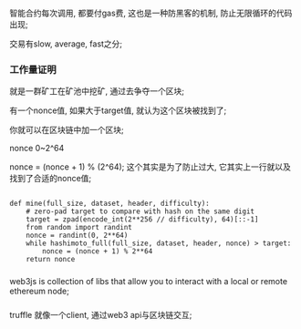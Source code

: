 
###
智能合约每次调用, 都要付gas费, 这也是一种防黑客的机制, 防止无限循环的代码出现;

交易有slow, average, fast之分; 

### 工作量证明
就是一群矿工在矿池中挖矿, 通过去争夺一个区块; 

有一个nonce值, 如果大于target值, 就认为这个区块被找到了; 

你就可以在区块链中加一个区块; 

nonce 0~2^64

nonce = (nonce + 1) % (2^64); 这个其实是为了防止过大, 它其实上一行就以及找到了合适的nonce值; 
```

def mine(full_size, dataset, header, difficulty):
    # zero-pad target to compare with hash on the same digit
    target = zpad(encode_int(2**256 // difficulty), 64)[::-1]
    from random import randint
    nonce = randint(0, 2**64)
    while hashimoto_full(full_size, dataset, header, nonce) > target:
        nonce = (nonce + 1) % 2**64
    return nonce

```
###

web3js is collection of libs that allow you to interact with a local or remote ethereum node; 


###
truffle 就像一个client, 通过web3 api与区块链交互; 


